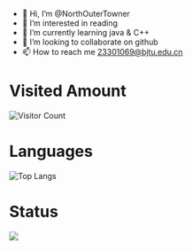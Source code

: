 - 👋 Hi, I’m @NorthOuterTowner
- 👀 I’m interested in reading
- 🌱 I’m currently learning java & C++
- 💞️ I’m looking to collaborate on github
- 📫 How to reach me 23301069@bjtu.edu.cn
# Visited Amount
![Visitor Count](https://profile-counter.glitch.me/NorthOuterTowner/count.svg)

# Languages
![Top Langs](https://github-readme-stats.vercel.app/api/top-langs/?username=NorthOuterTowner&layout=compact&theme=tokyonight)

# Status
![](https://github-readme-stats.vercel.app/api?username=NorthOuterTowner&show_icons=true&theme=transparent)


<!---
NorthOuterTowner/NorthOuterTowner is a ✨ special ✨ repository because its `README.md` (this file) appears on your GitHub profile.
You can click the Preview link to take a look at your changes.
--->

